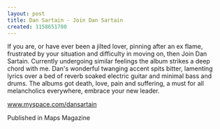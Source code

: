```yaml
---
layout: post
title: Dan Sartain - Join Dan Sartain
created: 1158651780
---
```

If you are, or have ever been a jilted lover, pinning after an ex flame, frustrated by your situation and difficulty in moving on, then Join Dan Sartain. Currently undergoing similar feelings the album strikes a deep chord with me. Dan's wonderful twanging accent spits bitter, lamenting lyrics over a bed of reverb soaked electric guitar and minimal bass and drums. The albums got death, love, pain and suffering, a must for all melancholics everywhere, embrace your new leader.

<a href='http://www.myspace.com/dansartain' target='_blank'>www.myspace.com/dansartain</a>


Published in Maps Magazine
